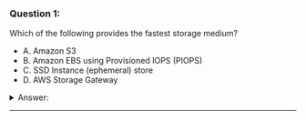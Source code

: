 ### Question 1:

Which of the following provides the fastest storage medium?

- A. Amazon S3
- B. Amazon EBS using Provisioned IOPS (PIOPS)
- C. SSD Instance (ephemeral) store
- D. AWS Storage Gateway

<details><summary>Answer:</summary><p>
[C]

Categories:
[S3, Storage Gateway, EBS]

Explanation:

Question 1@http://jayendrapatil.com/aws-storage-options-whitepaper-ebs-instance-store/

C: SSD Instance Storage provides 100,000 IOPS on some instance types, much faster than any network-attached storage

</p></details><hr>

